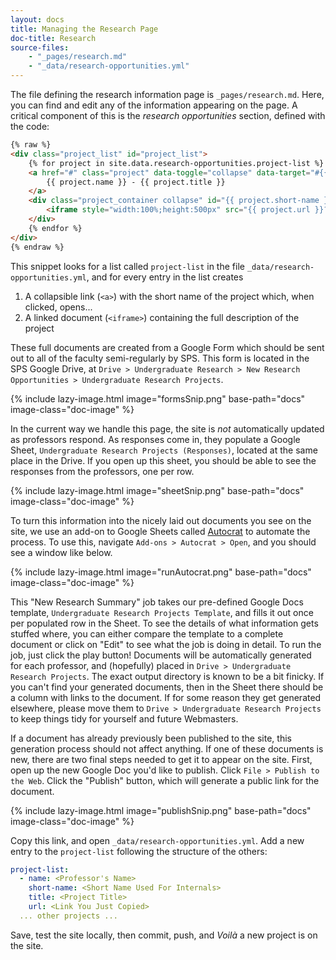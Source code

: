 ```yaml
---
layout: docs
title: Managing the Research Page
doc-title: Research
source-files:
    - "_pages/research.md"
    - "_data/research-opportunities.yml"
---
```


The file defining the research information page is `_pages/research.md`. Here, you can find and edit any of the information appearing on the page. A critical component of this is the *research opportunities* section, defined with the code:

```html
{% raw %}
<div class="project_list" id="project_list">
    {% for project in site.data.research-opportunities.project-list %}
    <a href="#" class="project" data-toggle="collapse" data-target="#{{ project.short-name }}" aria-expanded="false" aria-controls="{{ project.short-name }}">
        {{ project.name }} - {{ project.title }}
    </a>
    <div class="project_container collapse" id="{{ project.short-name }}" aria-labelledby="{{ project.short-name }}">
        <iframe style="width:100%;height:500px" src="{{ project.url }}?embeded=true"></iframe>
    </div>
    {% endfor %}
</div>
{% endraw %}
```

This snippet looks for a list called `project-list` in the file `_data/research-opportunities.yml`, and for every entry in the list creates

1. A collapsible link (`<a>`) with the short name of the project which, when clicked, opens...
2. A linked document (`<iframe>`) containing the full description of the project

These full documents are created from a Google Form which should be sent out to all of the faculty semi-regularly by SPS. This form is located in the SPS Google Drive, at `Drive > Undergraduate Research > New Research Opportunities > Undergraduate Research Projects`.

{% include lazy-image.html image="formsSnip.png" base-path="docs" image-class="doc-image" %}


In the current way we handle this page, the site is *not* automatically updated as professors respond. As responses come in, they populate a Google Sheet, `Undergraduate Research Projects (Responses)`, located at the same place in the Drive. If you open up this sheet, you should be able to see the responses from the professors, one per row.

{% include lazy-image.html image="sheetSnip.png" base-path="docs" image-class="doc-image" %}

To turn this information into the nicely laid out documents you see on the site, we use an add-on to Google Sheets called [Autocrat](https://gsuite.google.com/marketplace/app/autocrat/539341275670) to automate the process. To use this, navigate `Add-ons > Autocrat > Open`, and you should see a window like below.

{% include lazy-image.html image="runAutocrat.png" base-path="docs" image-class="doc-image" %}

This "New Research Summary" job takes our pre-defined Google Docs template, `Undergraduate Research Projects Template`, and fills it out once per populated row in the Sheet. To see the details of what information gets stuffed where, you can either compare the template to a complete document or click on "Edit" to see what the job is doing in detail. To run the job, just click the play button! Documents will be automatically generated for each professor, and (hopefully) placed in `Drive > Undergraduate Research Projects`. The exact output directory is known to be a bit finicky. If you can't find your generated documents, then in the Sheet there should be a column with links to the document. If for some reason they get generated elsewhere, please move them to `Drive > Undergraduate Research Projects` to keep things tidy for yourself and future Webmasters.

If a document has already previously been published to the site, this generation process should not affect anything. If one of these documents is new, there are two final steps needed to get it to appear on the site. First, open up the new Google Doc you'd like to publish. Click `File > Publish to the Web`. Click the "Publish" button, which will generate a public link for the document.

{% include lazy-image.html image="publishSnip.png" base-path="docs" image-class="doc-image" %}

Copy this link, and open `_data/research-opportunities.yml`. Add a new entry to the `project-list` following the structure of the others:

```yaml
project-list:
  - name: <Professor's Name>
    short-name: <Short Name Used For Internals>
    title: <Project Title>
    url: <Link You Just Copied>
  ... other projects ...
```

Save, test the site locally, then commit, push, and *Voilà* a new project is on the site.